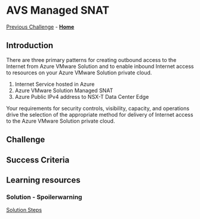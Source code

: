 # AVS Managed SNAT

[Previous Challenge](./12-AVS-Placement-Policy.md) - **[Home](../Readme.md)**

## Introduction

There are three primary patterns for creating outbound access to the Internet from Azure VMware Solution and to enable inbound Internet access to resources on your Azure VMware Solution private cloud.

1. Internet Service hosted in Azure
2. Azure VMware Solution Managed SNAT
3. Azure Public IPv4 address to NSX-T Data Center Edge

Your requirements for security controls, visibility, capacity, and operations drive the selection of the appropriate method for delivery of Internet access to the Azure VMware Solution private cloud.

## Challenge 

## Success Criteria

## Learning resources

### Solution - Spoilerwarning

[Solution Steps](../Solutionguide/15-AVS-Managed-SNAT.md)